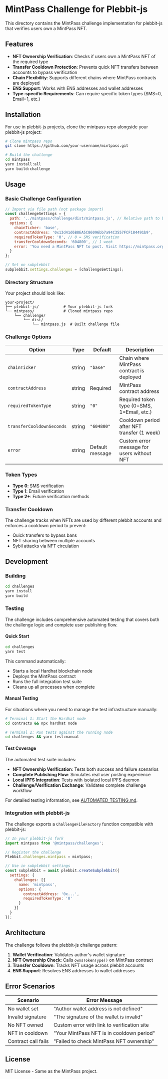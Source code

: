 # MintPass Challenge for Plebbit-js

This directory contains the MintPass challenge implementation for plebbit-js that verifies users own a MintPass NFT.

## Features

- **NFT Ownership Verification**: Checks if users own a MintPass NFT of the required type
- **Transfer Cooldown Protection**: Prevents quick NFT transfers between accounts to bypass verification
- **Chain Flexibility**: Supports different chains where MintPass contracts are deployed
- **ENS Support**: Works with ENS addresses and wallet addresses
- **Type-specific Requirements**: Can require specific token types (SMS=0, Email=1, etc.)

## Installation

For use in plebbit-js projects, clone the mintpass repo alongside your plebbit-js project:

```bash
# Clone mintpass repo 
git clone https://github.com/your-username/mintpass.git

# Build the challenge
cd mintpass
yarn install:all
yarn build:challenge
```

## Usage

### Basic Challenge Configuration

```javascript
// Import via file path (not package import)
const challengeSettings = {
  path: '../mintpass/challenge/dist/mintpass.js', // Relative path to built challenge
  options: {
    chainTicker: 'base',
    contractAddress: '0x13d41d6B8EA5C86096bb7a94C3557FCF184491b9',
    requiredTokenType: '0', // 0 = SMS verification
    transferCooldownSeconds: '604800', // 1 week
    error: 'You need a MintPass NFT to post. Visit https://mintpass.org/request/{authorAddress}'
  }
};

// Set on subplebbit
subplebbit.settings.challenges = [challengeSettings];
```

### Directory Structure

Your project should look like:
```
your-project/
├── plebbit-js/           # Your plebbit-js fork
└── mintpass/             # Cloned mintpass repo
    └── challenge/
        └── dist/
            └── mintpass.js  # Built challenge file
```

### Challenge Options

| Option | Type | Default | Description |
|--------|------|---------|-------------|
| `chainTicker` | string | `"base"` | Chain where MintPass contract is deployed |
| `contractAddress` | string | Required | MintPass contract address |
| `requiredTokenType` | string | `"0"` | Required token type (0=SMS, 1=Email, etc.) |
| `transferCooldownSeconds` | string | `"604800"` | Cooldown period after NFT transfer (1 week) |
| `error` | string | Default message | Custom error message for users without NFT |

### Token Types

- **Type 0**: SMS verification
- **Type 1**: Email verification  
- **Type 2+**: Future verification methods

### Transfer Cooldown

The challenge tracks when NFTs are used by different plebbit accounts and enforces a cooldown period to prevent:
- Quick transfers to bypass bans
- NFT sharing between multiple accounts
- Sybil attacks via NFT circulation

## Development

### Building

```bash
cd challenges
yarn install
yarn build
```

### Testing

The challenge includes comprehensive automated testing that covers both the challenge logic and complete user publishing flow.

#### Quick Start
```bash
cd challenges
yarn test
```

This command automatically:
- Starts a local Hardhat blockchain node
- Deploys the MintPass contract
- Runs the full integration test suite
- Cleans up all processes when complete

#### Manual Testing
For situations where you need to manage the test infrastructure manually:

```bash
# Terminal 1: Start the Hardhat node
cd contracts && npx hardhat node

# Terminal 2: Run tests against the running node
cd challenges && yarn test:manual
```

#### Test Coverage
The automated test suite includes:
- **NFT Ownership Verification**: Tests both success and failure scenarios
- **Complete Publishing Flow**: Simulates real user posting experience
- **Local IPFS Integration**: Tests with isolated local IPFS daemon
- **Challenge/Verification Exchange**: Validates complete challenge workflow

For detailed testing information, see [AUTOMATED_TESTING.md](AUTOMATED_TESTING.md).

### Integration with plebbit-js

The challenge exports a `ChallengeFileFactory` function compatible with plebbit-js:

```javascript
// In your plebbit-js fork
import mintpass from '@mintpass/challenges';

// Register the challenge
Plebbit.challenges.mintpass = mintpass;

// Use in subplebbit settings
const subplebbit = await plebbit.createSubplebbit({
  settings: {
    challenges: [{
      name: 'mintpass',
      options: {
        contractAddress: '0x...',
        requiredTokenType: '0'
      }
    }]
  }
});
```

## Architecture

The challenge follows the plebbit-js challenge pattern:

1. **Wallet Verification**: Validates author's wallet signature
2. **NFT Ownership Check**: Calls `ownsTokenType()` on MintPass contract
3. **Transfer Cooldown**: Tracks NFT usage across plebbit accounts
4. **ENS Support**: Resolves ENS addresses to wallet addresses

## Error Scenarios

| Scenario | Error Message |
|----------|---------------|
| No wallet set | "Author wallet address is not defined" |
| Invalid signature | "The signature of the wallet is invalid" |
| No NFT owned | Custom error with link to verification site |
| NFT in cooldown | "Your MintPass NFT is in cooldown period" |
| Contract call fails | "Failed to check MintPass NFT ownership" |

## License

MIT License - Same as the MintPass project. 